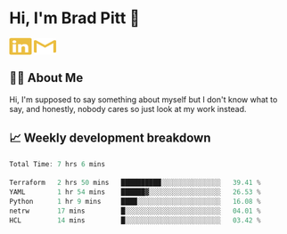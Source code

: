 # Hi, I'm Brad Pitt 👋


<a href="https://www.linkedin.com/in/mathias-mauraisin/" target="blank"><img align="center" src="./icons/linkedin.svg" alt="https://www.linkedin.com/in/mathias-mauraisin/" height="30" width="40" /></a>
<a href="mailto:mathias.mauraisin.pro@gmail.com" target="blank"><img align="center" src="./icons/gmail.svg" alt="redrew" height="30" width="40" /></a>




<!-- ![snap](images/Snap_dark.png?raw=true) -->
<!-- ![snap](images/Snap_dark_bg.png?raw=true) -->


<!-- [![My Skills](https://skillicons.dev/icons?i=c,cpp,html,css,js,ts,)](https://skillicons.dev) -->

## 🙋‍♂️&nbsp;About Me

Hi, I'm supposed to say something about myself but I don't know what to say, and honestly, nobody cares so just look at my work instead.

## 📈&nbsp;Weekly development breakdown

<!-- [![mamaurai's 42 stats](https://badge42.vercel.app/api/v2/cl1l4qz93000609l4yixitcl4/stats?cursusId=21&coalitionId=45)](https://github.com/JaeSeoKim/badge42) -->





<!--START_SECTION:waka-->

```rust
Total Time: 7 hrs 6 mins

Terraform   2 hrs 50 mins   ██████████░░░░░░░░░░░░░░░   39.41 %
YAML        1 hr 54 mins    ██████▓░░░░░░░░░░░░░░░░░░   26.53 %
Python      1 hr 9 mins     ████░░░░░░░░░░░░░░░░░░░░░   16.08 %
netrw       17 mins         █░░░░░░░░░░░░░░░░░░░░░░░░   04.01 %
HCL         14 mins         █░░░░░░░░░░░░░░░░░░░░░░░░   03.42 %
```

<!--END_SECTION:waka-->


